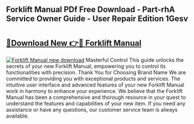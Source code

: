 ## Forklift Manual PDf Free Download - Part-rhA Service Owner Guide - User Repair Edition 1Gesv

# <h2><a href="http://bc45338.oget.top/?id=Forklift+Manual">🔗Download New 👉🔴 Forklift Manual</a></h2>

[![Forklift Manual new download](https://i.imgur.com/5g1atiW.png)](http://bc45338.oget.top/?id=Forklift+Manual)
Masterful Control This guide unlocks the secrets of your new Forklift Manual, empowering you to control its functionalities with precision. Thank You for Choosing Brand Name We are committed to providing you with exceptional products and services. The intuitive user interface and advanced features of your new Forklift Manual work in harmony to enhance your experience. We believe that the Forklift Manual has been a comprehensive and thorough resource in your quest to understand the features and capabilities of your new item. If you need any assistance or have any questions, our customer service team is always available.
